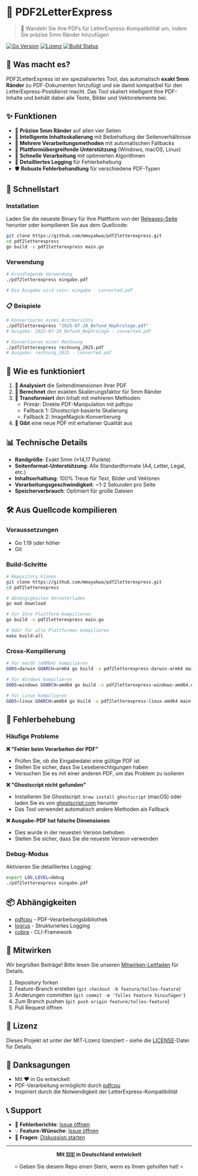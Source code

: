 # 📄 PDF2LetterExpress

> 🚀 Wandeln Sie Ihre PDFs für LetterExpress-Kompatibilität um, indem Sie präzise 5mm Ränder hinzufügen

[![Go Version](https://img.shields.io/badge/Go-1.19+-blue.svg)](https://golang.org)
[![Lizenz](https://img.shields.io/badge/Lizenz-MIT-green.svg)](LICENSE)
[![Build Status](https://img.shields.io/badge/Build-Erfolgreich-brightgreen.svg)]()

## 🎯 Was macht es?

PDF2LetterExpress ist ein spezialisiertes Tool, das automatisch **exakt 5mm Ränder** zu PDF-Dokumenten hinzufügt und sie damit kompatibel für den LetterExpress-Postdienst macht. Das Tool skaliert intelligent Ihre PDF-Inhalte und behält dabei alle Texte, Bilder und Vektorelemente bei.

## ✨ Funktionen

- 🎯 **Präzise 5mm Ränder** auf allen vier Seiten
- 📐 **Intelligente Inhaltsskalierung** mit Beibehaltung der Seitenverhältnisse
- 🔧 **Mehrere Verarbeitungsmethoden** mit automatischen Fallbacks
- 💼 **Plattformübergreifende Unterstützung** (Windows, macOS, Linux)
- 🚀 **Schnelle Verarbeitung** mit optimierten Algorithmen
- 📝 **Detailliertes Logging** für Fehlerbehebung
- 🛡️ **Robuste Fehlerbehandlung** für verschiedene PDF-Typen

## 🚀 Schnellstart

### Installation

Laden Sie die neueste Binary für Ihre Plattform von der [Releases-Seite](releases/) herunter oder kompilieren Sie aus dem Quellcode:

```bash
git clone https://github.com/mmuyakwa/pdf2letterexpress.git
cd pdf2letterexpress
go build -o pdf2letterexpress main.go
```

### Verwendung

```bash
# Grundlegende Verwendung
./pdf2letterexpress eingabe.pdf

# Die Ausgabe wird sein: eingabe - converted.pdf
```

### 📋 Beispiele

```bash
# Konvertieren eines Arztberichts
./pdf2letterexpress "2025-07-28_Befund_Nephrologe.pdf"
# Ausgabe: 2025-07-28_Befund_Nephrologe - converted.pdf

# Konvertieren einer Rechnung
./pdf2letterexpress rechnung_2025.pdf
# Ausgabe: rechnung_2025 - converted.pdf
```

## 🔧 Wie es funktioniert

1. **📖 Analysiert** die Seitendimensionen Ihrer PDF
2. **🧮 Berechnet** den exakten Skalierungsfaktor für 5mm Ränder
3. **🎨 Transformiert** den Inhalt mit mehreren Methoden:
   - Primär: Direkte PDF-Manipulation mit pdfcpu
   - Fallback 1: Ghostscript-basierte Skalierung
   - Fallback 2: ImageMagick-Konvertierung
4. **💾 Gibt** eine neue PDF mit erhaltener Qualität aus

## 📊 Technische Details

- **Randgröße**: Exakt 5mm (≈14,17 Punkte)
- **Seitenformat-Unterstützung**: Alle Standardformate (A4, Letter, Legal, etc.)
- **Inhaltserhaltung**: 100% Treue für Text, Bilder und Vektoren
- **Verarbeitungsgeschwindigkeit**: ~1-2 Sekunden pro Seite
- **Speicherverbrauch**: Optimiert für große Dateien

## 🛠️ Aus Quellcode kompilieren

### Voraussetzungen

- Go 1.19 oder höher
- Git

### Build-Schritte

```bash
# Repository klonen
git clone https://github.com/mmuyakwa/pdf2letterexpress.git
cd pdf2letterexpress

# Abhängigkeiten herunterladen
go mod download

# Für Ihre Plattform kompilieren
go build -o pdf2letterexpress main.go

# Oder für alle Plattformen kompilieren
make build-all
```

### Cross-Kompilierung

```bash
# Für macOS (ARM64) kompilieren
GOOS=darwin GOARCH=arm64 go build -o pdf2letterexpress-darwin-arm64 main.go

# Für Windows kompilieren
GOOS=windows GOARCH=amd64 go build -o pdf2letterexpress-windows-amd64.exe main.go

# Für Linux kompilieren
GOOS=linux GOARCH=amd64 go build -o pdf2letterexpress-linux-amd64 main.go
```

## 🐛 Fehlerbehebung

### Häufige Probleme

**❌ "Fehler beim Verarbeiten der PDF"**
- Prüfen Sie, ob die Eingabedatei eine gültige PDF ist
- Stellen Sie sicher, dass Sie Leseberechtigungen haben
- Versuchen Sie es mit einer anderen PDF, um das Problem zu isolieren

**❌ "Ghostscript nicht gefunden"**
- Installieren Sie Ghostscript: `brew install ghostscript` (macOS) oder laden Sie es von [ghostscript.com](https://www.ghostscript.com/) herunter
- Das Tool verwendet automatisch andere Methoden als Fallback

**❌ Ausgabe-PDF hat falsche Dimensionen**
- Dies wurde in der neuesten Version behoben
- Stellen Sie sicher, dass Sie die neueste Version verwenden

### Debug-Modus

Aktivieren Sie detailliertes Logging:

```bash
export LOG_LEVEL=debug
./pdf2letterexpress eingabe.pdf
```

## 📦 Abhängigkeiten

- [pdfcpu](https://github.com/pdfcpu/pdfcpu) - PDF-Verarbeitungsbibliothek
- [logrus](https://github.com/sirupsen/logrus) - Strukturiertes Logging
- [cobra](https://github.com/spf13/cobra) - CLI-Framework

## 🤝 Mitwirken

Wir begrüßen Beiträge! Bitte lesen Sie unseren [Mitwirken-Leitfaden](CONTRIBUTING.md) für Details.

1. Repository forken
2. Feature-Branch erstellen (`git checkout -b feature/tolles-feature`)
3. Änderungen committen (`git commit -m 'Tolles Feature hinzufügen'`)
4. Zum Branch pushen (`git push origin feature/tolles-feature`)
5. Pull Request öffnen

## 📄 Lizenz

Dieses Projekt ist unter der MIT-Lizenz lizenziert - siehe die [LICENSE](LICENSE)-Datei für Details.

## 🙏 Danksagungen

- Mit ❤️ in Go entwickelt
- PDF-Verarbeitung ermöglicht durch [pdfcpu](https://github.com/pdfcpu/pdfcpu)
- Inspiriert durch die Notwendigkeit der LetterExpress-Kompatibilität

## 📞 Support

- 🐛 **Fehlerberichte**: [Issue öffnen](issues/new?template=bug_report.md)
- 💡 **Feature-Wünsche**: [Issue öffnen](issues/new?template=feature_request.md)
- 💬 **Fragen**: [Diskussion starten](discussions/)

---

<div align="center">

**Mit 🇩🇪 in Deutschland entwickelt**

⭐ Geben Sie diesem Repo einen Stern, wenn es Ihnen geholfen hat! ⭐

</div>